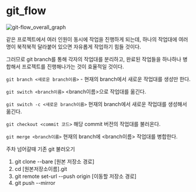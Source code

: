 # git_flow

![git-flow_overall_graph](https://techblog.woowahan.com/wp-content/uploads/img/2017-10-30/git-flow_overall_graph.png)



같은 프로젝트에서 여러 인원이 동시에 작업을 진행하게 되는데, 하나의 작업대에 여러명이 북적북적 달라붙어 있으면 자유롭게 작업하기 힘들 것이다.

그러므로 git branch를 통해 각자의 작업대를 분리하고, 완료된 작업들을 하나하나 병합해서 프로젝트를 진행해나가는 것이 효율적일 것이다.



`git branch <새로운 branch이름>` - 현재의 branch에서 새로운 작업대를 생성만 한다.

`git switch <branch이름>` <branch이름>으로 작업대를 옮긴다.

`git switch -c <새로운 branch이름>` 현재의 branch에서 새로운 작업대를 생성해서 옮긴다.

`git checkout <commit 코드>` 해당 commit 버전의 작업대를 불러온다.



`git merge <branch이름>` 현재의 branch에 <branch이름> 작업대를 병합한다.





주차 넘어갈때 기존 git 불러오기

1. git clone --bare [원본 저장소 경로]
2. cd [원본저장소이름].git
3. git remote set-url --push origin [이동할 저장소 경로]
4. git push --mirror